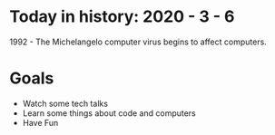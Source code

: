 Today in history: 2020 - 3 - 6
==============================

1992 - The Michelangelo computer virus
begins to affect computers.


Goals
=====
- Watch some tech talks
- Learn some things about code and computers
- Have Fun
